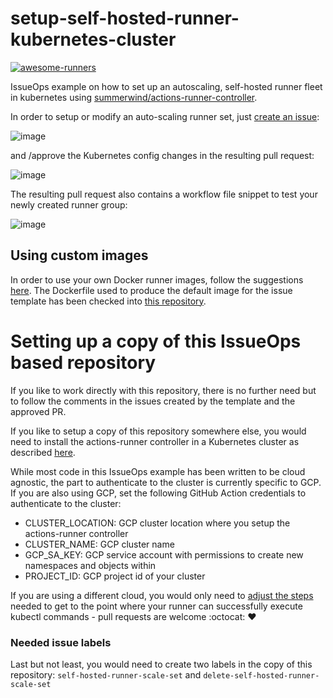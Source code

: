 # setup-self-hosted-runner-kubernetes-cluster

[![awesome-runners](https://img.shields.io/badge/listed%20on-awesome--runners-blue.svg)](https://github.com/jonico/awesome-runners)

IssueOps example on how to set up an autoscaling, self-hosted runner fleet in kubernetes using [summerwind/actions-runner-controller](https://github.com/summerwind/actions-runner-controller).

In order to setup or modify an auto-scaling runner set, just [create an issue](https://octodemo.com/baseline/setup-self-hosted-runner-kubernetes-cluster/issues/new/choose):

![image](https://user-images.githubusercontent.com/1872314/107054578-9d9b6f00-67d0-11eb-88ed-fe836c687b31.png)

and /approve the Kubernetes config changes in the resulting pull request:

![image](https://media.octodemo.com/user/306/files/3422ae80-60b4-11eb-8ffe-432a79f46f9c)

The resulting pull request also contains a workflow file snippet to test your newly created runner group:

![image](https://media.octodemo.com/user/306/files/f2e5cb00-60c2-11eb-8207-3c25ed268bfc)

## Using custom images

In order to use your own Docker runner images, follow the suggestions [here](https://github.com/summerwind/actions-runner-controller#software-installed-in-the-runner-image).
The Dockerfile used to produce the default image for the issue template has been checked into [this repository](runner/Dockerfile).

# Setting up a copy of this IssueOps based repository

If you like to work directly with this repository, there is no further need but to follow the comments in the issues created by the template and the approved PR.

If you like to setup a copy of this repository somewhere else, you would need to install the actions-runner controller in a Kubernetes cluster as described [here](https://github.com/summerwind/actions-runner-controller#installation).

While most code in this IssueOps example has been written to be cloud agnostic, the part to authenticate to the cluster is currently specific to GCP. If you are also using GCP, set the following GitHub Action credentials to authenticate to the cluster:

* CLUSTER_LOCATION: GCP cluster location where you setup the actions-runner controller
* CLUSTER_NAME: GCP cluster name
* GCP_SA_KEY: GCP service account with permissions to create new namespaces and objects within
* PROJECT_ID: GCP project id of your cluster

If you are using a different cloud, you would only need to [adjust the steps](.github/workflows/approve-self-hosted-runner-create-edit.yaml) needed to get to the point where your runner can successfully execute kubectl commands - pull requests are welcome :octocat: :heart:

### Needed issue labels

Last but not least, you would need to create two labels in the copy of this repository: `self-hosted-runner-scale-set` and `delete-self-hosted-runner-scale-set`
